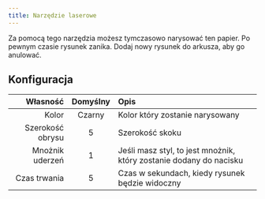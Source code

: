 ```yaml
---
title: Narzędzie laserowe
---
```


Za pomocą tego narzędzia możesz tymczasowo narysować ten papier. Po pewnym czasie rysunek zanika. Dodaj nowy rysunek do arkusza, aby go anulować.

## Konfiguracja

|         Własność | Domyślny | Opis                                                               |
| ---------------: | :------: | :----------------------------------------------------------------- |
|            Kolor |  Czarny  | Kolor który zostanie narysowany                                    |
| Szerokość obrysu |     5    | Szerokość skoku                                                    |
|  Mnożnik uderzeń |     1    | Jeśli masz styl, to jest mnożnik, który zostanie dodany do nacisku |
|     Czas trwania |     5    | Czas w sekundach, kiedy rysunek będzie widoczny                    |
